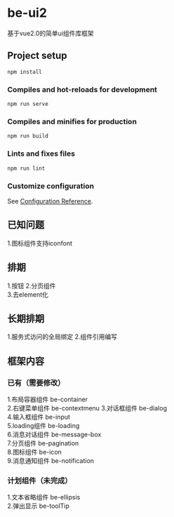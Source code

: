 # be-ui2
基于vue2.0的简单ui组件库框架
## Project setup
```
npm install
```

### Compiles and hot-reloads for development
```
npm run serve
```

### Compiles and minifies for production
```
npm run build
```

### Lints and fixes files
```
npm run lint
```

### Customize configuration
See [Configuration Reference](https://cli.vuejs.org/config/).

## 已知问题
1.图标组件支持iconfont  
## 排期
1.按钮
2.分页组件  
3.去element化  
## 长期排期
1.服务式访问的全局绑定
2.组件引用编写
## 框架内容
### 已有（需要修改）
1.布局容器组件 be-container  
2.右键菜单组件 be-contextmenu
3.对话框组件   be-dialog  
4.输入框组件   be-input  
5.loading组件 be-loading  
6.消息对话组件 be-message-box  
7.分页组件 be-pagination  
8.图标组件 be-icon  
9.消息通知组件 be-notification  
### 计划组件（未完成）

1.文本省略组件 be-ellipsis  
2.弹出显示 be-toolTip



